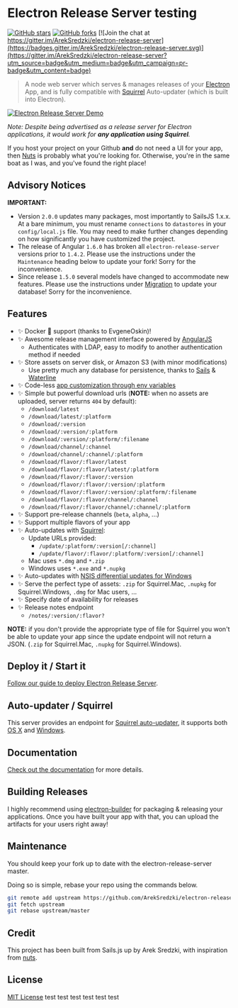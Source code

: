 # Electron Release Server testing
[![GitHub stars](https://img.shields.io/github/stars/ArekSredzki/electron-release-server.svg)](https://github.com/ArekSredzki/electron-release-server/stargazers)
[![GitHub forks](https://img.shields.io/github/forks/ArekSredzki/electron-release-server.svg)](https://github.com/ArekSredzki/electron-release-server/network)
[![Join the chat at https://gitter.im/ArekSredzki/electron-release-server](https://badges.gitter.im/ArekSredzki/electron-release-server.svg)](https://gitter.im/ArekSredzki/electron-release-server?utm_source=badge&utm_medium=badge&utm_campaign=pr-badge&utm_content=badge)
>A node web server which serves & manages releases of your [Electron](http://electron.atom.io) App, and is fully compatible with [Squirrel](https://github.com/Squirrel) Auto-updater (which is built into Electron).

[![Electron Release Server Demo](https://j.gifs.com/wpyY1X.gif)](https://youtu.be/lvT7rfB01iA)

_Note: Despite being advertised as a release server for Electron applications, it would work for **any application using Squirrel**._

If you host your project on your Github **and** do not need a UI for your app, then [Nuts](https://github.com/GitbookIO/nuts) is probably what you're looking for. Otherwise, you're in the same boat as I was, and you've found the right place!

## Advisory Notices
**IMPORTANT:**
- Version `2.0.0` updates many packages, most importantly to SailsJS 1.x.x. At a bare minimum, you must rename `connections` to `datastores` in your `config/local.js` file. You may need to make further changes depending on how significantly you have customized the project.
- The release of Angular `1.6.0` has broken all `electron-release-server` versions prior to `1.4.2`. Please use the instructions under the `Maintenance` heading below to update your fork! Sorry for the inconvenience.
- Since release `1.5.0` several models have changed to accommodate new features. Please use the instructions under [Migration](docs/database.md#migration) to update your database! Sorry for the inconvenience.

## Features
- :sparkles: Docker :whale: support (thanks to EvgeneOskin)!
- :sparkles: Awesome release management interface powered by [AngularJS](https://angularjs.org)
    - Authenticates with LDAP, easy to modify to another authentication method if needed
- :sparkles: Store assets on server disk, or Amazon S3 (with minor modifications)
    - Use pretty much any database for persistence, thanks to [Sails](http://sailsjs.org) & [Waterline](http://waterlinejs.org)
- :sparkles: Code-less [app customization through env variables](docs/customization.md)
- :sparkles: Simple but powerful download urls (**NOTE:** when no assets are uploaded, server returns `404` by default):
    - `/download/latest`
    - `/download/latest/:platform`
    - `/download/:version`
    - `/download/:version/:platform`
    - `/download/:version/:platform/:filename`
    - `/download/channel/:channel`
    - `/download/channel/:channel/:platform`
    - `/download/flavor/:flavor/latest`
    - `/download/flavor/:flavor/latest/:platform`
    - `/download/flavor/:flavor/:version`
    - `/download/flavor/:flavor/:version/:platform`
    - `/download/flavor/:flavor/:version/:platform/:filename`
    - `/download/flavor/:flavor/channel/:channel`
    - `/download/flavor/:flavor/channel/:channel/:platform`
- :sparkles: Support pre-release channels (`beta`, `alpha`, ...)
- :sparkles: Support multiple flavors of your app
- :sparkles: Auto-updates with [Squirrel](https://github.com/Squirrel):
    - Update URLs provided:
        - `/update/:platform/:version[/:channel]`
        - `/update/flavor/:flavor/:platform/:version[/:channel]`
    - Mac uses `*.dmg` and `*.zip`
    - Windows uses `*.exe` and `*.nupkg`
- :sparkles: Auto-updates with [NSIS differential updates for Windows](docs/update-windows.md#NSIS-differential-updates)
- :sparkles: Serve the perfect type of assets: `.zip` for Squirrel.Mac, `.nupkg` for Squirrel.Windows, `.dmg` for Mac users, ...
- :sparkles: Specify date of availability for releases
- :sparkles: Release notes endpoint
    - `/notes/:version/:flavor?`

**NOTE:** if you don't provide the appropriate type of file for Squirrel you won't be able to update your app since the update endpoint will not return a JSON. (`.zip` for Squirrel.Mac, `.nupkg` for Squirrel.Windows).

## Deploy it / Start it

[Follow our guide to deploy Electron Release Server](docs/deploy.md).

## Auto-updater / Squirrel

This server provides an endpoint for [Squirrel auto-updater](https://github.com/atom/electron/blob/master/docs/api/auto-updater.md), it supports both [OS X](docs/update-osx.md) and [Windows](docs/update-windows.md).

## Documentation
[Check out the documentation](docs/) for more details.

## Building Releases
I highly recommend using [electron-builder](https://github.com/loopline-systems/electron-builder) for packaging & releasing your applications. Once you have built your app with that, you can upload the artifacts for your users right away!

## Maintenance
You should keep your fork up to date with the electron-release-server master.

Doing so is simple, rebase your repo using the commands below.
```bash
git remote add upstream https://github.com/ArekSredzki/electron-release-server.git
git fetch upstream
git rebase upstream/master
```

## Credit
This project has been built from Sails.js up by Arek Sredzki, with inspiration from [nuts](https://github.com/GitbookIO/nuts).

## License
[MIT License](LICENSE.md)
test
test
test
test
test
test
